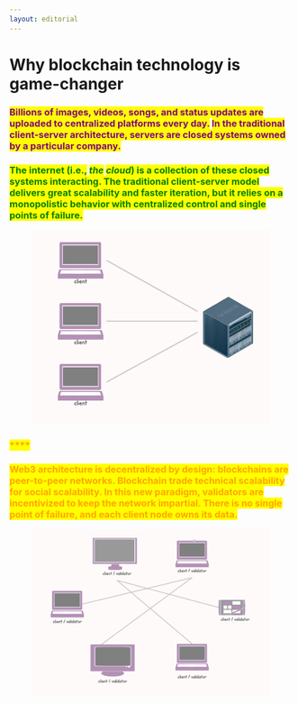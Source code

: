 ```yaml
---
layout: editorial
---
```


# Why blockchain technology is game-changer

### <mark style="color:purple;">Billions of images, videos, songs, and status updates are uploaded to centralized platforms every day.</mark> <mark style="color:purple;"></mark><mark style="color:purple;">**In the traditional client-server architecture, servers are closed systems owned by a particular company**</mark><mark style="color:purple;">.</mark>

<mark style="color:purple;"></mark>

### <mark style="color:green;">The internet (i.e.,</mark> <mark style="color:green;"></mark>_<mark style="color:green;">the</mark>_ <mark style="color:green;"></mark><mark style="color:green;"></mark> <mark style="color:green;"></mark>_<mark style="color:green;">cloud</mark>_<mark style="color:green;">) is a collection of these closed systems interacting. The traditional client-server model delivers great scalability and faster iteration, but it relies on a monopolistic behavior with centralized control and single points of failure.</mark>

<mark style="color:green;"></mark>

<figure><img src="../../../../../../.gitbook/assets/AdpMVFtZ1WJPdYcs54pfy.png" alt=""><figcaption></figcaption></figure>

### <mark style="color:green;"><mark style="color:orange;">****<mark style="color:orange;"></mark>

### <mark style="color:green;"><mark style="color:orange;">**Web3 architecture is decentralized by design**<mark style="color:orange;"></mark><mark style="color:green;"><mark style="color:orange;">: blockchains are peer-to-peer networks.<mark style="color:orange;"></mark> <mark style="color:green;"><mark style="color:orange;"> </mark><mark style="color:green;"><mark style="color:orange;">**Blockchain trade technical scalability for social scalability.**<mark style="color:orange;"></mark> <mark style="color:green;"><mark style="color:orange;"> </mark><mark style="color:green;"><mark style="color:orange;">In this new paradigm, validators are incentivized to keep the network impartial. There is no single point of failure, and each client node owns its data.<mark style="color:orange;"></mark>

<figure><img src="../../../../../../.gitbook/assets/zVSKGKQKyHkL0Tc3YSQJE.png" alt=""><figcaption></figcaption></figure>

